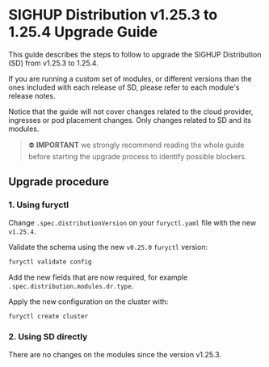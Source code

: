 # SIGHUP Distribution v1.25.3 to 1.25.4 Upgrade Guide

This guide describes the steps to follow to upgrade the SIGHUP Distribution (SD) from v1.25.3 to 1.25.4.

If you are running a custom set of modules, or different versions than the ones included with each release of SD, please refer to each module's release notes.

Notice that the guide will not cover changes related to the cloud provider, ingresses or pod placement changes. Only changes related to SD and its modules.

> ⛔️ **IMPORTANT**
> we strongly recommend reading the whole guide before starting the upgrade process to identify possible blockers.

## Upgrade procedure

### 1. Using furyctl

Change `.spec.distributionVersion` on your `furyctl.yaml` file with the new `v1.25.4`.

Validate the schema using the new `v0.25.0` `furyctl` version:

```bash
furyctl validate config
```

Add the new fields that are now required, for example `.spec.distribution.modules.dr.type`.

Apply the new configuration on the cluster with:

```bash
furyctl create cluster
```

### 2. Using SD directly

There are no changes on the modules since the version v1.25.3.